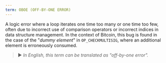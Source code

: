 ```yaml
---
term: OBOE (OFF-BY-ONE ERROR)
---
```


A logic error where a loop iterates one time too many or one time too few, often due to incorrect use of comparison operators or incorrect indices in data structure management. In the context of Bitcoin, this bug is found in the case of the "*dummy element*" in `OP_CHECKMULTISIG`, where an additional element is erroneously consumed.

> ► *In English, this term can be translated as "off-by-one error".*